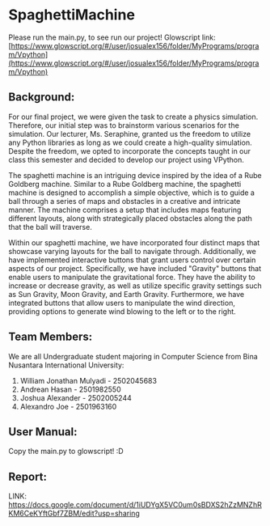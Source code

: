 # SpaghettiMachine
Please run the main.py, to see run our project!
Glowscript link: [https://www.glowscript.org/#/user/josualex156/folder/MyPrograms/program/Vpython](https://www.glowscript.org/#/user/josualex156/folder/MyPrograms/program/Vpython)
## Background:
  For our final project, we were given the task to create a physics simulation. Therefore, our initial step was to brainstorm various scenarios for the simulation. Our lecturer, Ms. Seraphine, granted us the freedom to utilize any Python libraries as long as we could create a high-quality simulation. Despite the freedom, we opted to incorporate the concepts taught in our class this semester and decided to develop our project using VPython. 

  The spaghetti machine is an intriguing device inspired by the idea of a Rube Goldberg machine. Similar to a Rube Goldberg machine, the spaghetti machine is designed to accomplish a simple objective, which is to guide a ball through a series of maps and obstacles in a creative and intricate manner. The machine comprises a setup that includes maps featuring different layouts, along with strategically placed obstacles along the path that the ball will traverse.

  Within our spaghetti machine, we have incorporated four distinct maps that showcase varying layouts for the ball to navigate through. Additionally, we have implemented interactive buttons that grant users control over certain aspects of our project. Specifically, we have included "Gravity" buttons that enable users to manipulate the gravitational force. They have the ability to increase or decrease gravity, as well as utilize specific gravity settings such as Sun Gravity, Moon Gravity, and Earth Gravity. Furthermore, we have integrated buttons that allow users to manipulate the wind direction, providing options to generate wind blowing to the left or to the right.
## Team Members:
We are all Undergraduate student majoring in Computer Science from Bina Nusantara International University:

1. William Jonathan Mulyadi - 2502045683
2. Andrean Hasan - 2501982550
3. Joshua Alexander -	2502005244
4. Alexandro Joe	- 2501963160

## User Manual:
Copy the main.py to glowscript! :D

## Report:
LINK: https://docs.google.com/document/d/1iUDYgX5VC0um0sBDXS2hZzMNZhRKM6CeKYftGbf7ZBM/edit?usp=sharing


